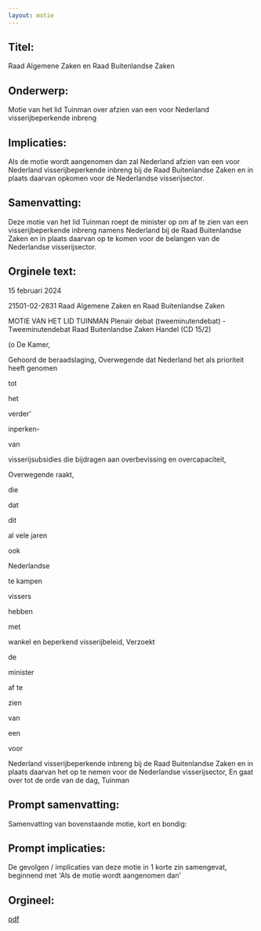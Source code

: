 ```yaml
---
layout: motie
---
```

## Titel:
Raad Algemene Zaken en Raad Buitenlandse Zaken 
## Onderwerp:
Motie van het lid Tuinman over afzien van een voor Nederland visserijbeperkende inbreng 
## Implicaties:
Als de motie wordt aangenomen dan zal Nederland afzien van een voor Nederland visserijbeperkende inbreng bij de Raad Buitenlandse Zaken en in plaats daarvan opkomen voor de Nederlandse visserijsector.
## Samenvatting:
Deze motie van het lid Tuinman roept de minister op om af te zien van een visserijbeperkende inbreng namens Nederland bij de Raad Buitenlandse Zaken en in plaats daarvan op te komen voor de belangen van de Nederlandse visserijsector.
## Orginele text:


15 februari 2024

21501-02-2831
Raad Algemene Zaken en Raad Buitenlandse Zaken

MOTIE VAN HET LID TUINMAN
Plenair debat (tweeminutendebat) - Tweeminutendebat Raad Buitenlandse Zaken Handel (CD 15/2)

(o
De Kamer,

Gehoord de beraadslaging,
Overwegende dat Nederland het als prioriteit heeft
genomen

tot

het

verder’

inperken-

van

visserijsubsidies die bijdragen aan overbevissing en
overcapaciteit,

Overwegende
raakt,

die

dat

dit

al vele jaren

ook

Nederlandse

te kampen

vissers

hebben

met

wankel en beperkend visserijbeleid,
Verzoekt

de

minister

af te

zien

van

een

voor

Nederland visserijbeperkende inbreng bij de Raad
Buitenlandse Zaken en in plaats daarvan het op te
nemen voor de Nederlandse visserijsector,
En gaat over tot de orde van de dag,
Tuinman


## Prompt samenvatting:
Samenvatting van bovenstaande motie, kort en bondig:


## Prompt implicaties:
De gevolgen / implicaties van deze motie in 1 korte zin samengevat, beginnend met 'Als de motie wordt aangenomen dan' 

## Orgineel:
[pdf](https://gegevensmagazijn.tweedekamer.nl/OData/v4/2.0/Document(e312f605-0296-4502-a0db-541ac0311be1)/resource)
